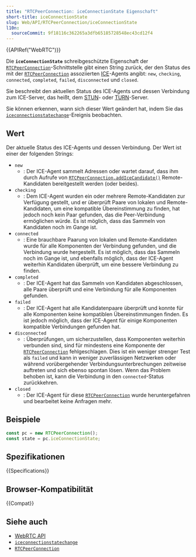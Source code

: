 ```yaml
---
title: "RTCPeerConnection: iceConnectionState Eigenschaft"
short-title: iceConnectionState
slug: Web/API/RTCPeerConnection/iceConnectionState
l10n:
  sourceCommit: 9f18116c362265a3dfb65185728548ec43cd12f4
---
```


{{APIRef("WebRTC")}}

Die **`iceConnectionState`** schreibgeschützte Eigenschaft der [`RTCPeerConnection`](/de/docs/Web/API/RTCPeerConnection)-Schnittstelle gibt einen String zurück, der den Status des mit der [`RTCPeerConnection`](/de/docs/Web/API/RTCPeerConnection) assoziierten [ICE](/de/docs/Glossary/ICE)-Agents angibt: `new`, `checking`, `connected`, `completed`, `failed`, `disconnected` und `closed`.

Sie beschreibt den aktuellen Status des ICE-Agents und dessen Verbindung zum ICE-Server, das heißt, dem [STUN](/de/docs/Glossary/STUN)- oder [TURN](/de/docs/Glossary/TURN)-Server.

Sie können erkennen, wann sich dieser Wert geändert hat, indem Sie das [`iceconnectionstatechange`](/de/docs/Web/API/RTCPeerConnection/iceconnectionstatechange_event)-Ereignis beobachten.

## Wert

Der aktuelle Status des ICE-Agents und dessen Verbindung. Der Wert ist einer der folgenden Strings:

- `new`
  - : Der ICE-Agent sammelt Adressen oder wartet darauf, dass ihm durch Aufrufe von [`RTCPeerConnection.addIceCandidate()`](/de/docs/Web/API/RTCPeerConnection/addIceCandidate) Remote-Kandidaten bereitgestellt werden (oder beides).
- `checking`
  - : Dem ICE-Agent wurden ein oder mehrere Remote-Kandidaten zur Verfügung gestellt, und er überprüft Paare von lokalen und Remote-Kandidaten, um eine kompatible Übereinstimmung zu finden, hat jedoch noch kein Paar gefunden, das die Peer-Verbindung ermöglichen würde. Es ist möglich, dass das Sammeln von Kandidaten noch im Gange ist.
- `connected`
  - : Eine brauchbare Paarung von lokalen und Remote-Kandidaten wurde für alle Komponenten der Verbindung gefunden, und die Verbindung wurde hergestellt. Es ist möglich, dass das Sammeln noch im Gange ist, und ebenfalls möglich, dass der ICE-Agent weiterhin Kandidaten überprüft, um eine bessere Verbindung zu finden.
- `completed`
  - : Der ICE-Agent hat das Sammeln von Kandidaten abgeschlossen, alle Paare überprüft und eine Verbindung für alle Komponenten gefunden.
- `failed`
  - : Der ICE-Agent hat alle Kandidatenpaare überprüft und konnte für alle Komponenten keine kompatiblen Übereinstimmungen finden. Es ist jedoch möglich, dass der ICE-Agent für einige Komponenten kompatible Verbindungen gefunden hat.
- `disconnected`
  - : Überprüfungen, um sicherzustellen, dass Komponenten weiterhin verbunden sind, sind für mindestens eine Komponente der [`RTCPeerConnection`](/de/docs/Web/API/RTCPeerConnection) fehlgeschlagen. Dies ist ein weniger strenger Test als `failed` und kann in weniger zuverlässigen Netzwerken oder während vorübergehender Verbindungsunterbrechungen zeitweise auftreten und sich ebenso spontan lösen. Wenn das Problem behoben ist, kann die Verbindung in den `connected`-Status zurückkehren.
- `closed`
  - : Der ICE-Agent für diese [`RTCPeerConnection`](/de/docs/Web/API/RTCPeerConnection) wurde heruntergefahren und bearbeitet keine Anfragen mehr.

## Beispiele

```js
const pc = new RTCPeerConnection();
const state = pc.iceConnectionState;
```

## Spezifikationen

{{Specifications}}

## Browser-Kompatibilität

{{Compat}}

## Siehe auch

- [WebRTC API](/de/docs/Web/API/WebRTC_API)
- [`iceconnectionstatechange`](/de/docs/Web/API/RTCPeerConnection/iceconnectionstatechange_event)
- [`RTCPeerConnection`](/de/docs/Web/API/RTCPeerConnection)
